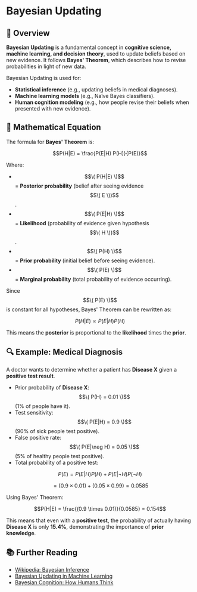 # Bayesian Updating

## 📌 Overview
**Bayesian Updating** is a fundamental concept in **cognitive science, machine learning, and decision theory**, used to update beliefs based on new evidence. It follows **Bayes' Theorem**, which describes how to revise probabilities in light of new data.

Bayesian Updating is used for:
- **Statistical inference** (e.g., updating beliefs in medical diagnoses).
- **Machine learning models** (e.g., Naïve Bayes classifiers).
- **Human cognition modeling** (e.g., how people revise their beliefs when presented with new evidence).

## 📖 Mathematical Equation
The formula for **Bayes' Theorem** is:

$$P(H|E) = \frac{P(E|H) P(H)}{P(E)}$$

Where:
- $$\( P(H|E) \)$$ = **Posterior probability** (belief after seeing evidence $$\( E \))$$.
- $$\( P(E|H) \)$$ = **Likelihood** (probability of evidence given hypothesis $$\( H \))$$.
- $$\( P(H) \)$$ = **Prior probability** (initial belief before seeing evidence).
- $$\( P(E) \)$$ = **Marginal probability** (total probability of evidence occurring).

Since $$\( P(E) \)$$ is constant for all hypotheses, Bayes' Theorem can be rewritten as:

$$P(H|E) \propto P(E|H) P(H)$$

This means the **posterior** is proportional to the **likelihood** times the **prior**.

## 🔍 Example: Medical Diagnosis
A doctor wants to determine whether a patient has **Disease X** given a **positive test result**.

- Prior probability of **Disease X**: $$\( P(H) = 0.01 \)$$ (1% of people have it).
- Test sensitivity: $$\( P(E|H) = 0.9 \)$$ (90% of sick people test positive).
- False positive rate: $$\( P(E|\neg H) = 0.05 \)$$ (5% of healthy people test positive).
- Total probability of a positive test:

$$P(E) = P(E|H)P(H) + P(E|\neg H)P(\neg H)$$

$$= (0.9 \times 0.01) + (0.05 \times 0.99) = 0.0585$$

Using Bayes' Theorem:

$$P(H|E) = \frac{(0.9 \times 0.01)}{0.0585} = 0.154$$

This means that even with a **positive test**, the probability of actually having **Disease X** is only **15.4%**, demonstrating the importance of **prior knowledge**.

## 📚 Further Reading
- [Wikipedia: Bayesian Inference](https://en.wikipedia.org/wiki/Bayesian_inference)
- [Bayesian Updating in Machine Learning](https://www.coursera.org/learn/machine-learning)
- [Bayesian Cognition: How Humans Think](https://www.cambridge.org/core/journals/behavioral-and-brain-sciences/article/abs/bayesian-modeling-in-cognitive-science/94B399F6B9C2F0FEFC3777B2F7AB4B0E)
